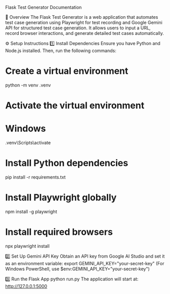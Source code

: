 Flask Test Generator Documentation

📌 Overview
The Flask Test Generator is a web application that automates test case generation using Playwright for test recording and Google Gemini API for structured test case generation. It allows users to input a URL, record browser interactions, and generate detailed test cases automatically.


⚙️ Setup Instructions
1️⃣ Install Dependencies
Ensure you have Python and Node.js installed. Then, run the following commands:
# Create a virtual environment
python -m venv .venv
# Activate the virtual environment
# Windows
.venv\Scripts\activate
# Install Python dependencies
pip install -r requirements.txt
# Install Playwright globally
npm install -g playwright
# Install required browsers
npx playwright install

2️⃣ Set Up Gemini API Key
Obtain an API key from Google AI Studio and set it as an environment variable:
export GEMINI_API_KEY="your-secret-key"
(For Windows PowerShell, use $env:GEMINI_API_KEY="your-secret-key")

3️⃣ Run the Flask App
python run.py
The application will start at: http://127.0.0.1:5000
